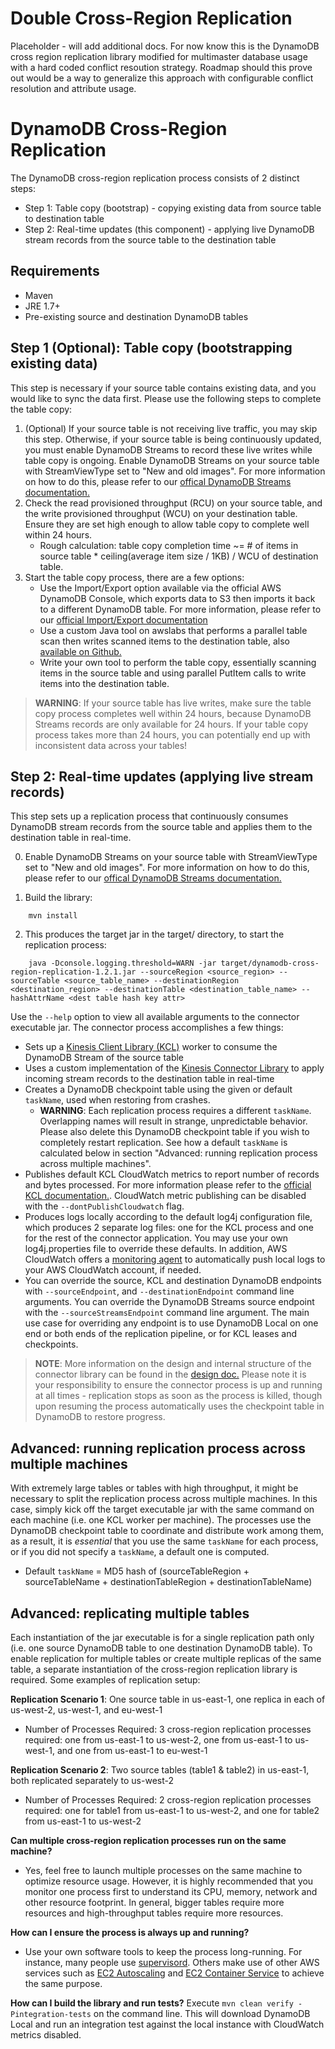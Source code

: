 # Double Cross-Region Replication

Placeholder - will add additional docs. For now know this is the 
DynamoDB cross region replication library modified for multimaster
database usage with a hard coded conflict resoution strategy. Roadmap
should this prove out would be a way to generalize this approach with
configurable conflict resolution and attribute usage.

# DynamoDB Cross-Region Replication

The DynamoDB cross-region replication process consists of 2 distinct steps:

* Step 1: Table copy (bootstrap) - copying existing data from source table to destination table
* Step 2: Real-time updates (this component) - applying live DynamoDB stream records from the source table to the destination table

## Requirements ##
* Maven
* JRE 1.7+
* Pre-existing source and destination DynamoDB tables

## Step 1 (Optional): Table copy (bootstrapping existing data)

This step is necessary if your source table contains existing data, and you would like to sync the data first. Please use the following steps to complete the table copy:

1. (Optional) If your source table is not receiving live traffic, you may skip this step. Otherwise, if your source table is being continuously updated, you must enable DynamoDB Streams to record these live writes while table copy is ongoing. Enable DynamoDB Streams on your source table with StreamViewType set to "New and old images". For more information on how to do this, please refer to our [offical DynamoDB Streams documentation.](http://docs.aws.amazon.com/amazondynamodb/latest/developerguide/Streams.html)
2. Check the read provisioned throughput (RCU) on your source table, and the write provisioned throughput (WCU) on your destination table. Ensure they are set high enough to allow table copy to complete well within 24 hours.
   * Rough calculation: table copy completion time ~= # of items in source table * ceiling(average item size / 1KB) / WCU of destination table.
3. Start the table copy process, there are a few options:
   * Use the Import/Export option available via the official AWS DynamoDB Console, which exports data to S3 then imports it back to a different DynamoDB table. For more information, please refer to our [official Import/Export documentation](http://docs.aws.amazon.com/amazondynamodb/latest/developerguide/DynamoDBPipeline.html)
   * Use a custom Java tool on awslabs that performs a parallel table scan then writes scanned items to the destination table, also [available on Github.](https://github.com/awslabs/dynamodb-import-export-tool)
   * Write your own tool to perform the table copy, essentially scanning items in the source table and using parallel PutItem calls to write items into the destination table.

> **WARNING**: If your source table has live writes, make sure the table copy process completes well within 24 hours, because DynamoDB Streams records are only available for 24 hours. If your table copy process takes more than 24 hours, you can potentially end up with inconsistent data across your tables!

## Step 2: Real-time updates (applying live stream records)

This step sets up a replication process that continuously consumes DynamoDB stream records from the source table and applies them to the destination table in real-time.

0. Enable DynamoDB Streams on your source table with StreamViewType set to "New and old images". For more information on how to do this, please refer to our [offical DynamoDB Streams documentation.](http://docs.aws.amazon.com/amazondynamodb/latest/developerguide/Streams.html)

1. Build the library:

```
    mvn install
```

2. This produces the target jar in the target/ directory, to start the replication process:

```
    java -Dconsole.logging.threshold=WARN -jar target/dynamodb-cross-region-replication-1.2.1.jar --sourceRegion <source_region> --sourceTable <source_table_name> --destinationRegion <destination_region> --destinationTable <destination_table_name> --hashAttrName <dest table hash key attr>
```

Use the `--help` option to view all available arguments to the connector executable jar. The connector process accomplishes a few things:
* Sets up a [Kinesis Client Library (KCL)](https://github.com/awslabs/amazon-kinesis-client) worker to consume the DynamoDB Stream of the source table
* Uses a custom implementation of the [Kinesis Connector Library](https://github.com/awslabs/amazon-kinesis-connectors) to apply incoming stream records to the destination table in real-time
* Creates a DynamoDB checkpoint table using the given or default `taskName`, used when restoring from crashes.
  * **WARNING**: Each replication process requires a different `taskName`. Overlapping names will result in strange, unpredictable behavior. Please also delete this DynamoDB checkpoint table if you wish to completely restart replication. See how a default `taskName` is calculated below in section "Advanced: running replication process across multiple machines".
* Publishes default KCL CloudWatch metrics to report number of records and bytes processed. For more information please refer to the [official KCL documentation.](http://docs.aws.amazon.com/streams/latest/dev/monitoring-with-kcl.html). CloudWatch metric publishing can be disabled with the `--dontPublishCloudwatch` flag.
* Produces logs locally according to the default log4j configuration file, which produces 2 separate log files: one for the KCL process and one for the rest of the connector application. You may use your own log4j.properties file to override these defaults. In addition, AWS CloudWatch offers a [monitoring agent](http://docs.aws.amazon.com/AmazonCloudWatch/latest/DeveloperGuide/WhatIsCloudWatchLogs.html) to automatically push local logs to your AWS CloudWatch account, if needed.
* You can override the source, KCL and destination DynamoDB endpoints with `--sourceEndpoint`, and `--destinationEndpoint` command line arguments. You can override the DynamoDB Streams source endpoint with the `--sourceStreamsEndpoint` command line argument. The main use case for overriding any endpoint is to use DynamoDB Local on one end or both ends of the replication pipeline, or for KCL leases and checkpoints.

> **NOTE**: More information on the design and internal structure of the connector library can be found in the [design doc.](./DESIGN.md) Please note it is your responsibility to ensure the connector process is up and running at all times - replication stops as soon as the process is killed, though upon resuming the process automatically uses the checkpoint table in DynamoDB to restore progress.

## Advanced: running replication process across multiple machines

With extremely large tables or tables with high throughput, it might be necessary to split the replication process across multiple machines. In this case, simply kick off the target executable jar with the same command on each machine (i.e. one KCL worker per machine). The processes use the DynamoDB checkpoint table to coordinate and distribute work among them, as a result, it is *essential* that you use the same `taskName` for each process, or if you did not specify a `taskName`, a default one is computed.
* Default `taskName` = MD5 hash of (sourceTableRegion + sourceTableName + destinationTableRegion + destinationTableName) 

## Advanced: replicating multiple tables

Each instantiation of the jar executable is for a single replication path only (i.e. one source DynamoDB table to one destination DynamoDB table). To enable replication for multiple tables or create multiple replicas of the same table, a separate instantiation of the cross-region replication library is required. Some examples of replication setup:

**Replication Scenario 1**: One source table in us-east-1, one replica in each of us-west-2, us-west-1, and eu-west-1 
* Number of Processes Required: 3 cross-region replication processes required: one from us-east-1 to us-west-2, one from us-east-1 to us-west-1, and one from us-east-1 to eu-west-1

**Replication Scenario 2**: Two source tables (table1 & table2) in us-east-1, both replicated separately to us-west-2 
* Number of Processes Required: 2 cross-region replication processes required: one for table1 from us-east-1 to us-west-2, and one for table2 from us-east-1 to us-west-2 

**Can multiple cross-region replication processes run on the same machine?**
* Yes, feel free to launch multiple processes on the same machine to optimize resource usage. However, it is highly recommended that you monitor one process first to understand its CPU, memory, network and other resource footprint. In general, bigger tables require more resources and high-throughput tables require more resources.

**How can I ensure the process is always up and running?**
* Use your own software tools to keep the process long-running. For instance, many people use [supervisord]( http://supervisord.org/). Others make use of other AWS services such as [EC2 Autoscaling](https://aws.amazon.com/autoscaling/) and [EC2 Container Service](https://aws.amazon.com/ecs/) to achieve the same purpose.

**How can I build the library and run tests?**
Execute `mvn clean verify -Pintegration-tests` on the command line. This will download DynamoDB Local and run an integration test against the local instance with CloudWatch metrics disabled.
